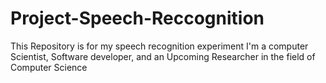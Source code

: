 # Project-Speech-Reccognition
This Repository is for my speech recognition experiment
I'm a computer Scientist, Software developer, and an Upcoming Researcher in the field of Computer Science
